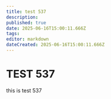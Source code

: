 ```yaml
---
title: test 537
description: 
published: true
date: 2025-06-16T15:00:11.666Z
tags: 
editor: markdown
dateCreated: 2025-06-16T15:00:11.666Z
---
```


# TEST 537
this is test 537
